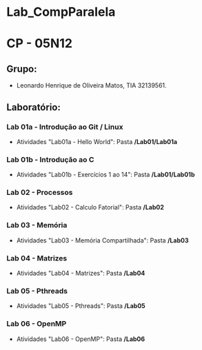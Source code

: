 # Lab_CompParalela

# CP - 05N12

## Grupo:

* Leonardo Henrique de Oliveira Matos, TIA 32139561.

## Laboratório:

### Lab 01a - Introdução ao Git / Linux
* Atividades "Lab01a - Hello World": Pasta **/Lab01/Lab01a**

### Lab 01b - Introdução ao C
* Atividades "Lab01b - Exercícios 1 ao 14": Pasta **/Lab01/Lab01b**

### Lab 02 - Processos
* Atividades "Lab02 - Calculo Fatorial": Pasta **/Lab02**

### Lab 03 - Memória
* Atividades "Lab03 - Memória Compartilhada": Pasta **/Lab03**

### Lab 04 - Matrizes
* Atividades "Lab04 - Matrizes": Pasta **/Lab04**

### Lab 05 - Pthreads
* Atividades "Lab05 - Pthreads": Pasta **/Lab05**

### Lab 06 - OpenMP
* Atividades "Lab06 - OpenMP": Pasta **/Lab06**

